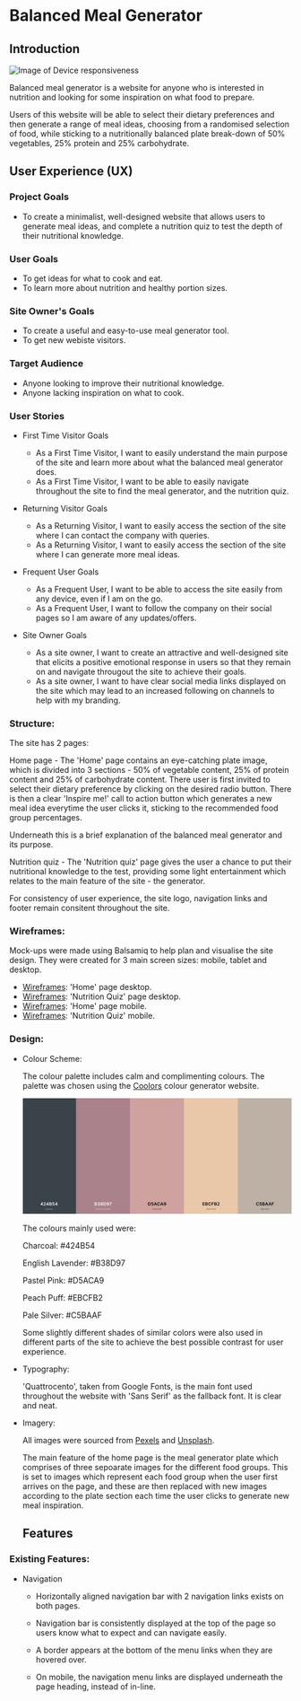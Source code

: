 # Balanced Meal Generator

## Introduction

![Image of Device responsiveness](assets/images/devices.png)

Balanced meal generator is a website for anyone who is interested in nutrition and looking for some inspiration on what food to prepare.

Users of this website will be able to select their dietary preferences and then generate a range of meal ideas, choosing from a randomised selection of food, while sticking to a nutritionally balanced plate break-down of 50% vegetables, 25% protein and 25% carbohydrate.

## User Experience (UX)

### Project Goals

* To create a minimalist, well-designed website that allows users to generate meal ideas, and complete a nutrition quiz to test the depth of their nutritional knowledge.

### User Goals

* To get ideas for what to cook and eat.
* To learn more about nutrition and healthy portion sizes.

### Site Owner's Goals

* To create a useful and easy-to-use meal generator tool.
* To get new webiste visitors.

### Target Audience

* Anyone looking to improve their nutritional knowledge.
* Anyone lacking inspiration on what to cook.

### User Stories

* First Time Visitor Goals

  * As a First Time Visitor, I want to easily understand the main purpose of the site and learn more about what the balanced meal generator does. 
  * As a First Time Visitor, I want to be able to easily navigate throughout the site to find the meal generator, and the nutrition quiz.
 
* Returning Visitor Goals

  * As a Returning Visitor, I want to easily access the section of the site where I can contact the company with queries.
  * As a Returning Visitor, I want to easily access the section of the site where I can generate more meal ideas.


* Frequent User Goals

  * As a Frequent User, I want to be able to access the site easily from any device, even if I am on the go.
  * As a Frequent User, I want to follow the company on their social pages so I am aware of any updates/offers.

* Site Owner Goals

  * As a site owner, I want to create an attractive and well-designed site that elicits a positive emotional response in users so that they remain on and navigate througout the site to achieve their goals.
  *  As a site owner, I want to have clear social media links displayed on the site which may lead to an increased following on channels to help with my branding.

### Structure:

The site has 2 pages: 

Home page - The 'Home' page contains an eye-catching plate image, which is divided into 3 sections - 50% of vegetable content, 25% of protein content and 25% of carbohydrate content. 
There user is first invited to select their dietary preference by clicking on the desired radio button. 
There is then a clear 'Inspire me!' call to action button which generates a new meal idea everytime the user clicks it, sticking to the recommended food group percentages.

Underneath this is a brief explanation of the balanced meal generator and its purpose. 

Nutrition quiz -  The 'Nutrition quiz' page gives the user a chance to put their nutritional knowledge to the test, providing some light entertainment which relates to the main feature of the site - the generator.

For consistency of user experience, the site logo, navigation links and footer remain consitent throughout the site.

### Wireframes:

Mock-ups were made using Balsamiq to help plan and visualise the site design. They were created for 3 main screen sizes: mobile, tablet and desktop.

- [Wireframes](docs/MS2-home-desktop.pdf): 'Home' page desktop.
- [Wireframes](docs/MS2-quiz-desktop.pdf): 'Nutrition Quiz' page desktop.
- [Wireframes](docs/MS2-home-mobile.pdf): 'Home' page mobile.
- [Wireframes](docs/MS2-quiz-mobile.pdf): 'Nutrition Quiz' mobile.

### Design:

* Colour Scheme:

  The colour palette includes calm and complimenting colours. The palette was chosen using the [Coolors](https://coolors.co/) colour generator website.

  ![Image of Color Palette](assets/images/ms2-color-palette.png)

  The colours mainly used were:

  Charcoal: #424B54

  English Lavender: #B38D97

  Pastel Pink: #D5ACA9

  Peach Puff: #EBCFB2

  Pale Silver: #C5BAAF

  Some slightly different shades of similar colors were also used in different parts of the site to achieve the best possible contrast for user experience.

* Typography:

  'Quattrocento', taken from Google Fonts, is the main font used throughout the website with 'Sans Serif' as the fallback font. It is clear and neat.

* Imagery:

  All images were sourced from [Pexels](https://www.pexels.com/) and [Unsplash](https://unsplash.com/).

  The main feature of the home page is the meal generator plate which comprises of three sepoarate images for the different food groups. This is set to images which represent each food group when the user first arrives on the page, and these are then replaced with new images according to the plate section each time the user clicks to generate new meal inspiration. 

  ## Features

### Existing Features:

* Navigation

  * Horizontally aligned navigation bar with 2 navigation links exists on both pages.

  * Navigation bar is consistently displayed at the top of the page so users know what to expect and can navigate easily.

  * A border appears at the bottom of the menu links when they are hovered over.

  * On mobile, the navigation menu links are displayed underneath the page heading, instead of in-line.
